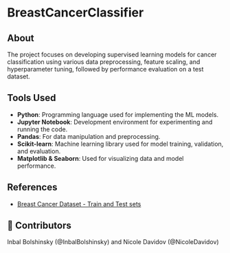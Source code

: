 # BreastCancerClassifier

## About
The project focuses on developing supervised learning models for cancer classification using various data preprocessing, feature scaling, and hyperparameter tuning, followed by performance evaluation on a test dataset.

## Tools Used
- **Python**: Programming language used for implementing the ML models.
- **Jupyter Notebook**: Development environment for experimenting and running the code.
- **Pandas**: For data manipulation and preprocessing.
- **Scikit-learn**: Machine learning library used for model training, validation, and evaluation.
- **Matplotlib & Seaborn**: Used for visualizing data and model performance.

## References
- [Breast Cancer Dataset - Train and Test sets](https://drive.google.com/drive/folders/1xmdHvW-nqC8fD1rcwlVWpo61xBODbJ8y?usp=drive_link)

## 🤝 Contributors
Inbal Bolshinsky (@InbalBolshinsky) and Nicole Davidov (@NicoleDavidov)

